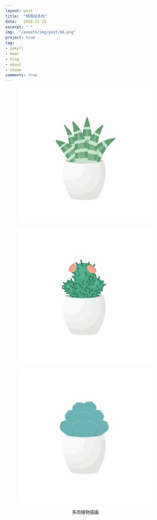 ```yaml
---
layout: post
title:  "萌萌哒多肉"
date:   2016-11-15
excerpt: " "
img:  "/assets/img/post/06.png"
project: true
tag:
- jekyll 
- moon
- blog
- about
- theme
comments: true
---
```



<figure><img src="/assets/img/duoRou/01.png" style="width: 500px;"></figure>
<figure><img src="/assets/img/duoRou/02.png" style="width: 500px;"></figure>
<figure><img src="/assets/img/duoRou/03.png" style="width: 500px;"></figure>
<center>
	<figcaption>多肉植物插画</figcaption>
</center>
<br>